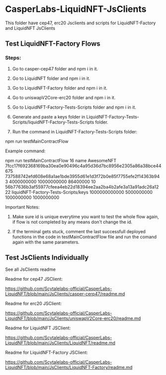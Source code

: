 # CasperLabs-LiquidNFT-JsClients

This folder have cep47, erc20 Jsclients and scripts for LiquidNFT-Factory and LiquidNFT JsClients

## Test LiquidNFT-Factory Flows

### Steps:

1) Go to casper-cep47 folder and npm i in it.

2) Go to LiquidNFT folder and npm i in it.

3) Go to LiquidNFT-Factory folder and npm i in it.

4) Go to uniswapV2Core-erc20 folder and npm i in it.

5) Go to LiquidNFT-Factory-Tests-Scripts folder and npm i in it.

6) Generate and paste a keys folder in LiquidNFT-Factory-Tests-Scripts/liquidNFT-Factory-Tests-Scripts folder.

7) Run the command in LiquidNFT-Factory-Tests-Scripts folder: 

npm run testMainContractFlow <id> <key> <value> <liquidNFTFactoryPackageHash> <cep47PackageHash> <floorAsked> <totalFloor> <paymentTime> <paymentRate> <erc20PackageHash> <keyPath> <mintApproveAmount> <paymentAmountContributeToLocker> <prePaymentAmount> <paymentAmountForPaybackToLocker>

Example command:

npm run testMainContractFlow 16 name AwesomeNFT 7fcc17f692368169ba30ea0e90496c4a95d36d7bc8956e2305a86a38bce44675 737588742efd608e68a1ae1bde3955d61e1d3f72b0e85f7755efe2f14363b943 4000000000 10000000000 86400000 10 56b77636b3af55977cfeea4eb22d18394ee2aa2ba4b2afe3a13a91adc26a1222 liquidNFT-Factory-Tests-Scripts/keys 1000000000000 5000000000 1000000000 1000000000

Important Notes: 

1) Make sure id is unique everytime you want to test the whole flow again, if flow is not completed by any means don't change the id.

2) If the terminal gets stuck, comment the last successfull deployed functions in the code in testMainContractFlow file and run the comand again with the same parameters.


## Test JsClients Individually

See all JsClients readme

Readme for cep47 JSClient:

https://github.com/Scytalelabs-official/CasperLabs-LiquidNFT/blob/main/JsClients/casper-cerp47/readme.md

Readme for erc20 JSClient:

https://github.com/Scytalelabs-official/CasperLabs-LiquidNFT/blob/main/JsClients/uniswapV2Core-erc20/readme.md

Readme for LiquidNFT JSClient: 

https://github.com/Scytalelabs-official/CasperLabs-LiquidNFT/blob/main/JsClients/LiquidNFT/readme.md

Readme for LiquidNFT-Factory JSClient:

https://github.com/Scytalelabs-official/CasperLabs-LiquidNFT/blob/main/JsClients/LiquidNFT-Factory/readme.md